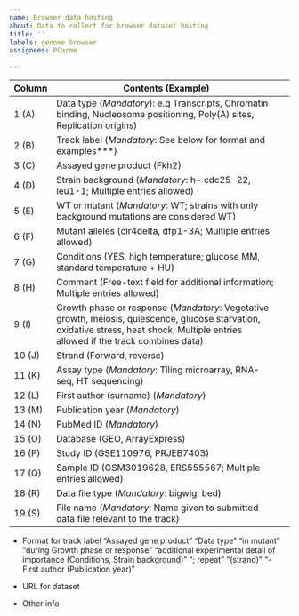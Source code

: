 ```yaml
---
name: Browser data hosting
about: Data to collect for browser dataset hosting
title: ''
labels: genome browser
assignees: PCarme

---
```


| Column   | Contents (Example)                                                                          |           |
|----------|---------------------------------------------------------------------------------------------|-----------|
| 1 (A)    | Data type (*Mandatory*): e.g Transcripts, Chromatin binding, Nucleosome positioning, Poly(A) sites, Replication origins) |           |
| 2 (B)    | Track label (*Mandatory*: See below for format and examples***)                             |           |
| 3 (C)    | Assayed gene product (Fkh2)                                                                 |           |
| 4 (D)    | Strain background (*Mandatory*: h- cdc25-22, leu1-1; Multiple entries allowed)              |           |
| 5 (E)    | WT or mutant (*Mandatory*: WT; strains with only background mutations are considered WT)    |           |
| 6 (F)    | Mutant alleles (clr4delta, dfp1-3A; Multiple entries allowed)                               |           |
| 7 (G)    | Conditions (YES, high temperature; glucose MM, standard temperature + HU)                   |           |
| 8 (H)    | Comment (Free-text field for additional information; Multiple entries allowed)              |           |
| 9 (I)    | Growth phase or response (*Mandatory*: Vegetative growth, meiosis, quiescence, glucose starvation, oxidative stress, heat shock; Multiple entries allowed if the track combines data) |           |
| 10 (J)   | Strand (Forward, reverse)                                                                   |           |
| 11 (K)   | Assay type (*Mandatory*: Tiling microarray, RNA-seq, HT sequencing)                         |           |
| 12 (L)   | First author (surname) (*Mandatory*)                                               |           |
| 13 (M)   | Publication year (*Mandatory*)                                                        |           |
| 14 (N)   | PubMed ID (*Mandatory*)                                                           |           |
| 15 (O)   | Database (GEO, ArrayExpress)                                                                |           |
| 16 (P)   | Study ID (GSE110976, PRJEB7403)                                                             |           |
| 17 (Q)   | Sample ID (GSM3019628, ERS555567; Multiple entries allowed)                                 |           |
| 18 (R)   | Data file type (*Mandatory*: bigwig, bed)                                                   |           |
| 19 (S)   | File name (*Mandatory*: Name given to submitted data file relevant to the track)            |           |

* Format for track label “Assayed gene product” “Data type” “in mutant” “during Growth phase or response” “additional experimental detail of importance (Conditions, Strain background)” “; repeat” “(strand)” “- First author (Publication year)”


 *  URL for dataset

*  Other info
